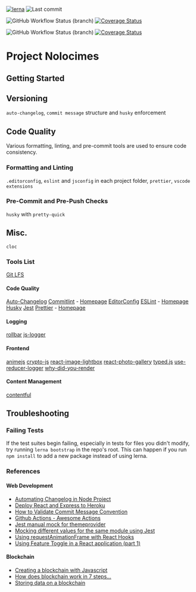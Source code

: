 [![lerna](https://img.shields.io/badge/maintained%20with-lerna-cc00ff.svg)](https://lerna.js.org/) ![Last commit](https://img.shields.io/github/last-commit/heyitsjhu/nolocimes)

![GitHub Workflow Status (branch)](https://img.shields.io/github/workflow/status/heyitsjhu/nolocimes/gha-lint-test-and-build/master) [![Coverage Status](https://coveralls.io/repos/github/heyitsjhu/nolocimes/badge.svg?branch=master)](https://coveralls.io/github/heyitsjhu/nolocimes?branch=master)

![GitHub Workflow Status (branch)](https://img.shields.io/github/workflow/status/heyitsjhu/nolocimes/gha-lint-test-and-build/development) [![Coverage Status](https://coveralls.io/repos/github/heyitsjhu/nolocimes/badge.svg?branch=development)](https://coveralls.io/github/heyitsjhu/nolocimes?branch=development)

# Project Nolocimes

## Getting Started

## Versioning

`auto-changelog`, `commit message` structure and `husky` enforcement

## Code Quality

Various formatting, linting, and pre-commit tools are used to ensure code consistency.

### Formatting and Linting

`.editorconfig`, `eslint` and `jsconfig` in each project folder, `prettier`, `vscode extensions`

### Pre-Commit and Pre-Push Checks

`husky` with `pretty-quick`

## Misc.

`cloc`

### Tools List

[Git LFS](https://git-lfs.github.com/)

#### Code Quality

[Auto-Changelog](https://github.com/cookpete/auto-changelog)
[Commitlint](https://github.com/conventional-changelog/commitlint) - [Homepage](https://commitlint.js.org/)
[EditorConfig](https://editorconfig.org/)
[ESLint](https://github.com/eslint/eslint) - [Homepage](https://eslint.org/)
[Husky](https://github.com/typicode/husky)
[Jest](https://jestjs.io/)
[Prettier](https://github.com/prettier/prettier) - [Homepage](https://prettier.io/)

#### Logging

[rollbar](https://rollbar.com)
[js-logger](https://github.com/jonnyreeves/js-logger)

#### Frontend

[animejs](https://animejs.com/)
[crypto-js](https://github.com/brix/crypto-js)
[react-image-lightbox](https://github.com/frontend-collective/react-image-lightbox)
[react-photo-gallery](https://github.com/neptunian/react-photo-gallery)
[typed.js](http://mattboldt.github.io/typed.js)
[use-reducer-logger](https://github.com/jefflombard/use-reducer-logger)
[why-did-you-render](https://github.com/welldone-software/why-did-you-render)

#### Content Management

[contentful](https://www.contentful.com/)

## Troubleshooting

### Failing Tests

If the test suites begin failing, especially in tests for files you didn't modify, try running `lerna bootstrap` in the repo's root. This can happen if you run `npm install` to add a new package instead of using lerna.

### References

#### Web Development

- [Automating Changelog in Node Project](https://medium.com/@tiagoboeing/automating-changelog-in-your-nodejs-project-c54bdbb56e57)
- [Deploy React and Express to Heroku](https://daveceddia.com/deploy-react-express-app-heroku/)
- [How to Validate Commit Message Convention](https://dev.to/omarzi/how-to-validate-commit-message-convention-using-commitlint-and-husky-aaa)
- [Github Actions - Awesome Actions](https://github.com/sdras/awesome-actions)
- [Jest manual mock for themeprovider](https://stackoverflow.com/questions/58627085/jest-manual-mock-for-themeprovider)
- [Mocking different values for the same module using Jest](https://medium.com/trabe/mocking-different-values-for-the-same-module-using-jest-a7b8d358d78b)
- [Using requestAnimationFrame with React Hooks](https://css-tricks.com/using-requestanimationframe-with-react-hooks/)
- [Using Feature Toggle in a React application (part 1)](https://medium.com/ecovadis-engineering/using-feature-toggle-in-a-react-application-part-1-ee34a0e72cf4)

#### Blockchain

- [Creating a blockchain with Javascript](https://www.youtube.com/watch?v=zVqczFZr124)
- [How does blockchain work in 7 steps...](https://blog.goodaudience.com/blockchain-for-beginners-what-is-blockchain-519db8c6677a)
- [Storing data on a blockchain](https://malcoded.com/posts/storing-data-blockchain/)
